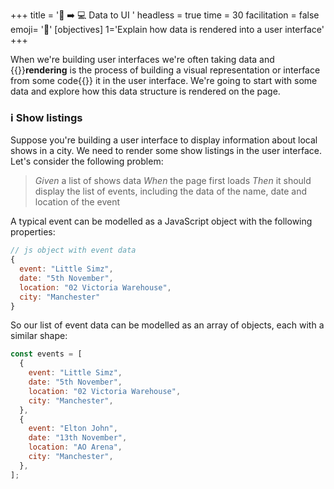 +++
title = '💾 ➡️ 💻 Data to UI '
headless = true
time = 30
facilitation = false
emoji= '🧩'
[objectives]
    1='Explain how data is rendered into a user interface'
+++

When we're building user interfaces we're often taking data and {{<tooltip title="rendering">}}**rendering** is the process of building a visual representation or interface from some code{{</tooltip>}} it in the user interface. We're going to start with some data and explore how this data structure is rendered on the page.

### ℹ️ Show listings

Suppose you're building a user interface to display information about local shows in a city. We need to render some show listings in the user interface. Let's consider the following problem:

> _Given_ a list of shows data
> _When_ the page first loads
> _Then_ it should display the list of events, including the data of the name, date and location of the event

A typical event can be modelled as a JavaScript object with the following properties:

```js
// js object with event data
{
  event: "Little Simz",
  date: "5th November",
  location: "02 Victoria Warehouse",
  city: "Manchester"
}
```

So our list of event data can be modelled as an array of objects, each with a similar shape:

```js
const events = [
  {
    event: "Little Simz",
    date: "5th November",
    location: "02 Victoria Warehouse",
    city: "Manchester",
  },
  {
    event: "Elton John",
    date: "13th November",
    location: "AO Arena",
    city: "Manchester",
  },
];
```

